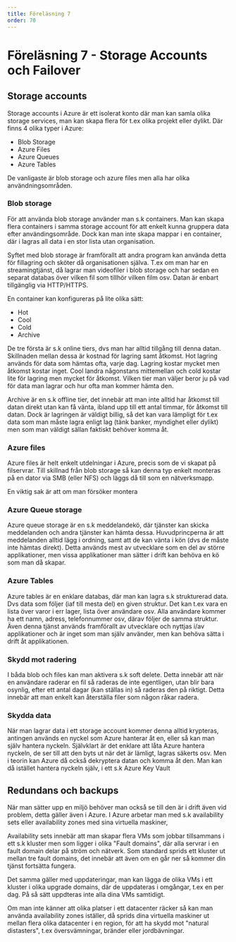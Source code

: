 ```yaml
---
title: Föreläsning 7
order: 70
---
```


# Föreläsning 7 - Storage Accounts och Failover

## Storage accounts

Storage accounts i Azure är ett isolerat konto där man kan samla olika storage services, man kan skapa flera för t.ex olika projekt eller dylikt. Där finns 4 olika typer i Azure:

- Blob Storage
- Azure Files
- Azure Queues
- Azure Tables

De vanligaste är blob storage och azure files men alla har olika användningsområden.

### Blob storage

För att använda blob storage använder man s.k containers. Man kan skapa flera containers i samma storage account för att enkelt kunna gruppera data efter användingsområde. Dock kan man inte skapa mappar i en container, där i lagras all data i en stor lista utan organisation.

Syftet med blob storage är framförallt att andra program kan använda detta för fillagring och sköter då organisationen själva. T.ex om man har en streamingtjänst, då lagrar man videofiler i blob storage och har sedan en separat databas över vilken fil som tillhör vilken film osv. Datan är enbart tillgänglig via HTTP/HTTPS.

En container kan konfigureras på lite olika sätt:

- Hot
- Cool
- Cold
- Archive

De tre första är s.k online tiers, dvs man har alltid tillgång till denna datan. Skillnaden mellan dessa är kostnad för lagring samt åtkomst. Hot lagring används för data som hämtas ofta, varje dag. Lagring kostar mycket men åtkomst kostar inget. Cool landra någonstans mittemellan och cold kostar lite för lagring men mycket för åtkomst. Vilken tier man väljer beror ju på vad för data man lagrar och hur ofta man kommer hämta den.

Archive är en s.k offline tier, det innebär att man inte alltid har åtkomst till datan direkt utan kan få vänta, ibland upp till ett antal timmar, för åtkomst till datan. Dock är lagringen är väldigt billig, så det kan vara lämpligt för t.ex data som man måste lagra enligt lag (tänk banker, myndighet eller dylikt) men som man väldigt sällan faktiskt behöver komma åt.

### Azure files

Azure files är helt enkelt utdelningar i Azure, precis som de vi skapat på filservrar. Till skillnad från blob storage så kan denna typ enkelt monteras på en dator via SMB (eller NFS) och läggs då till som en nätverksmapp.

En viktig sak är att om man försöker montera

### Azure Queue storage

Azure queue storage är en s.k meddelandekö, där tjänster kan skicka meddelanden och andra tjänster kan hämta dessa. Huvudprincperna är att meddelanden alltid lägg i ordning, samt att de kan vänta i kön (dvs de måste inte hämtas direkt). Detta används mest av utvecklare som en del av större applikationer, men vissa applikationer man sätter i drift kan behöva en kö som man då skapar.

### Azure Tables

Azure tables är en enklare databas, där man kan lagra s.k strukturerad data. Dvs data som följer (iaf till mesta del) en given struktur. Det kan t.ex vara en lista över varor i err lager, lista över användare osv. Alla användare kommer ha ett namn, adress, telefonnummer osv, därav följer de samma struktur. Även denna tjänst används framförallt av utvecklare och nyttjas i/av applikationer och är inget som man själv använder, men kan behöva sätta i drift åt applikationen.

### Skydd mot radering

I båda blob och files kan man aktivera s.k soft delete. Detta innebär att när en användare raderar en fil så raderas de inte egentligen, utan blir bara osynlig, efter ett antal dagar (kan ställas in) så raderas den på riktigt. Detta innebär att man enkelt kan återställa filer som någon råkar radera.

### Skydda data

När man lagrar data i ett storage account kommer denna alltid krypteras, antingen används en nyckel som Azure hanterar åt en, eller så kan man själv hantera nyckeln. Självklart är det enklare att låta Azure hantera nyckeln, de ser till att den byts ut när det är lämligt, lagras säkerts osv. Men i teorin kan Azure då också dekryptera datan och komma åt den. Man kan då istället hantera nyckeln själv, i ett s.k Azure Key Vault

## Redundans och backups

När man sätter upp en miljö behöver man också se till den är i drift även vid problem, detta gäller även i Azure. I Azure arbetar man med s.k availability sets eller availability zones med sina virtuella maskiner,

Availability sets innebär att man skapar flera VMs som jobbar tillsammans i ett s.k kluster men som ligger i olika "Fault domains", där alla servrar i en fault domain delar på ström och nätverk. Som standard sprids ett kluster ut mellan tre fault domains, det innebär att även om en går ner så kommer din tjänst fortsätta fungera.

Det samma gäller med uppdateringar, man kan lägga de olika VMs i ett kluster i olika upgrade domains, där de uppdateras i omgångar, t.ex en per dag. På så sätt uppdteras inte alla dina VMs samtidigt.

Om man inte känner att olika platser i ett datacenter räcker så kan man använda availability zones iställer, då sprids dina virtuella maskiner ut mellan flera olika datacenter i en region, för att ha skydd mot "natural distasters", t.ex översvämningar, bränder eller jordbävningar.

